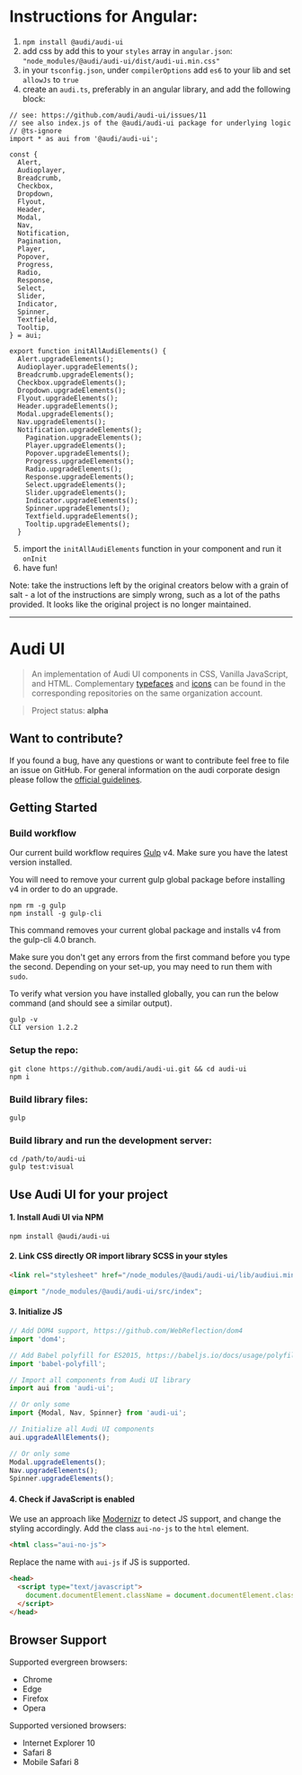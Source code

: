 # Instructions for Angular:

1. `npm install @audi/audi-ui`
2. add css by add this to your `styles` array in `angular.json`: `"node_modules/@audi/audi-ui/dist/audi-ui.min.css"`
3. in your `tsconfig.json`, under `compilerOptions` add `es6` to your lib and set `allowJs` to `true`
4. create an `audi.ts`, preferably in an angular library, and add the following block:

```
// see: https://github.com/audi/audi-ui/issues/11
// see also index.js of the @audi/audi-ui package for underlying logic
// @ts-ignore
import * as aui from '@audi/audi-ui';

const {
  Alert,
  Audioplayer,
  Breadcrumb,
  Checkbox,
  Dropdown,
  Flyout,
  Header,
  Modal,
  Nav,
  Notification,
  Pagination,
  Player,
  Popover,
  Progress,
  Radio,
  Response,
  Select,
  Slider,
  Indicator,
  Spinner,
  Textfield,
  Tooltip,
} = aui;

export function initAllAudiElements() {
  Alert.upgradeElements();
  Audioplayer.upgradeElements();
  Breadcrumb.upgradeElements();
  Checkbox.upgradeElements();
  Dropdown.upgradeElements();
  Flyout.upgradeElements();
  Header.upgradeElements();
  Modal.upgradeElements();
  Nav.upgradeElements();
  Notification.upgradeElements();
    Pagination.upgradeElements();
    Player.upgradeElements();
    Popover.upgradeElements();
    Progress.upgradeElements();
    Radio.upgradeElements();
    Response.upgradeElements();
    Select.upgradeElements();
    Slider.upgradeElements();
    Indicator.upgradeElements();
    Spinner.upgradeElements();
    Textfield.upgradeElements();
    Tooltip.upgradeElements();
  }
```

5. import the `initAllAudiElements` function in your component and run it `onInit`
6. have fun!

Note: take the instructions left by the original creators below with a grain of salt - a lot of the instructions are simply wrong, such as a lot of the paths provided. It looks like the original project is no longer maintained. 

---

# Audi UI

> An implementation of Audi UI components in CSS, Vanilla JavaScript, and HTML.
> Complementary [typefaces](https://github.com/audi/audi-type) and [icons](http://github.com/audi/audi-icon) can be found in the corresponding repositories on the same organization account.

> Project status: **alpha**

## Want to contribute?

If you found a bug, have any questions or want to contribute feel free to file an issue on GitHub. For general information on the audi corporate design please follow the [official guidelines](https://www.audi.com/ci).

## Getting Started

### Build workflow

Our current build workflow requires [Gulp](http://gulpjs.com/) v4. Make sure you have the latest version installed.

You will need to remove your current gulp global package before installing v4 in order to do an upgrade.

```
npm rm -g gulp
npm install -g gulp-cli
```

This command removes your current global package and installs v4 from the gulp-cli 4.0 branch.

Make sure you don't get any errors from the first command before you type the second. Depending on your set-up, you may need to run them with `sudo`.

To verify what version you have installed globally, you can run the below command (and should see a similar output).

```
gulp -v
CLI version 1.2.2
```

### Setup the repo:

```
git clone https://github.com/audi/audi-ui.git && cd audi-ui
npm i
```

### Build library files:
```
gulp
```

### Build library and run the development server:
```
cd /path/to/audi-ui
gulp test:visual
```

## Use Audi UI for your project

#### 1. Install Audi UI via NPM
```
npm install @audi/audi-ui
```

#### 2. Link CSS directly OR import library SCSS in your styles
``` html
<link rel="stylesheet" href="/node_modules/@audi/audi-ui/lib/audiui.min.css">
```

``` CSS
@import "/node_modules/@audi/audi-ui/src/index";
```

#### 3. Initialize JS
``` JavaScript
// Add DOM4 support, https://github.com/WebReflection/dom4
import 'dom4';

// Add Babel polyfill for ES2015, https://babeljs.io/docs/usage/polyfill/
import 'babel-polyfill';

// Import all components from Audi UI library
import aui from 'audi-ui';

// Or only some
import {Modal, Nav, Spinner} from 'audi-ui';

// Initialize all Audi UI components
aui.upgradeAllElements();

// Or only some
Modal.upgradeElements();
Nav.upgradeElements();
Spinner.upgradeElements();
```

#### 4. Check if JavaScript is enabled

We use an approach like [Modernizr](https://modernizr.com/docs#no-js) to detect JS support, and change the styling accordingly.
Add the class `aui-no-js` to the `html` element.
``` html
<html class="aui-no-js">
```
Replace the name with `aui-js` if JS is supported.
``` html
<head>
  <script type="text/javascript">
    document.documentElement.className = document.documentElement.className.replace(new RegExp("(^|\\s)aui-no-js(\\s|$)"), "$1aui-js$2");
  </script>
</head>
```

## Browser Support

Supported evergreen browsers:

- Chrome
- Edge
- Firefox
- Opera

Supported versioned browsers:

- Internet Explorer 10
- Safari 8
- Mobile Safari 8
